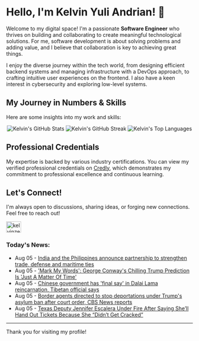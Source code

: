 # Hello, I'm Kelvin Yuli Andrian! 👋

Welcome to my digital space! I'm a passionate **Software Engineer** who thrives on building and collaborating to create meaningful technological solutions. For me, software development is about solving problems and adding value, and I believe that collaboration is key to achieving great things.

I enjoy the diverse journey within the tech world, from designing efficient backend systems and managing infrastructure with a DevOps approach, to crafting intuitive user experiences on the frontend. I also have a keen interest in cybersecurity and exploring low-level systems.

## My Journey in Numbers & Skills

Here are some insights into my work and skills:

<p align="center">
  <img src="https://github-readme-stats.vercel.app/api?username=kelvinzer0&show_icons=true&theme=radical" alt="Kelvin's GitHub Stats" />
  <img src="https://github-readme-streak-stats.herokuapp.com/?user=kelvinzer0&theme=radical" alt="Kelvin's GitHub Streak" />
  <img src="https://github-readme-stats.vercel.app/api/top-langs/?username=kelvinzer0&layout=compact&theme=radical" alt="Kelvin's Top Languages" />
</p>

## Professional Credentials

My expertise is backed by various industry certifications. You can view my verified professional credentials on [Credly](https://www.credly.com/users/kelvin-yuli-andrian/badges), which demonstrates my commitment to professional excellence and continuous learning.

## Let's Connect!

I'm always open to discussions, sharing ideas, or forging new connections. Feel free to reach out!

<p align="left">
    <a href="https://linkedin.com/in/kelvinzero" target="blank"><img align="center" src="https://cdn.jsdelivr.net/npm/simple-icons@3.0.1/icons/linkedin.svg" alt="kelvinzero" height="30" width="40" /></a>
</p>

### Today's News:

<!-- feed start -->
- Aug 05 - [India and the Philippines announce partnership to strengthen trade, defense and maritime ties](https://www.yahoo.com/news/articles/india-philippines-announce-partnership-strengthen-105105414.html)
- Aug 05 - ['Mark My Words': George Conway's Chilling Trump Prediction Is 'Just A Matter Of Time'](https://www.yahoo.com/news/articles/mark-words-george-conways-chilling-073136097.html)
- Aug 05 - [Chinese government has 'final say' in Dalai Lama reincarnation, Tibetan official says](https://www.yahoo.com/news/articles/chinese-government-final-dalai-lama-053209764.html)
- Aug 05 - [Border agents directed to stop deportations under Trump's asylum ban after court order, CBS News reports](https://www.yahoo.com/news/articles/border-agents-directed-stop-deportations-020818320.html)
- Aug 05 - [Texas Deputy Jennifer Escalera Under Fire After Saying She’ll Hand Out Tickets Because She “Didn’t Get Cracked”](https://www.yahoo.com/entertainment/articles/texas-deputy-jennifer-escalera-under-011218541.html)
<!-- feed end -->

---

Thank you for visiting my profile!